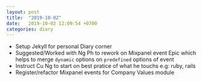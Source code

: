 ```yaml
---
layout: post
title:  "2019-10-02"
date:   2019-10-02 12:09:54 +0700
categories: diary
---
```

- Setup Jekyll for personal Diary corner
- Suggested/Worked with Ng Ph to rework on Mixpanel event Epic which helps to merge `dynamic` options on `predefined` options of event
- Instruct Cu Ng to start on best pratice of what he touchs e.g: ruby, rails
- Register/refactor Mixpanel events for Company Values module
